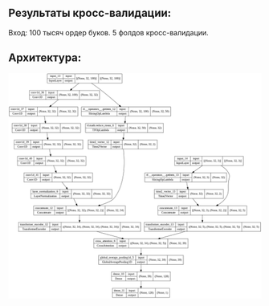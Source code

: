 ## Результаты кросс-валидации:
Вход:
100 тысяч ордер буков.
5 фолдов кросс-валидации.


## Архитектура:
![architecture](model.png)

